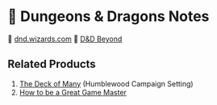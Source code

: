 # :notebook: Dungeons & Dragons Notes

:link: [dnd.wizards.com](https://dnd.wizards.com/)
:link: [D&D Beyond](https://www.dndbeyond.com/)

## Related Products

1. [The Deck of Many](https://thedeckofmany.com/) (Humblewood Campaign Setting)
2. [How to be a Great Game Master ](https://www.greatgamemaster.com/dm/)
